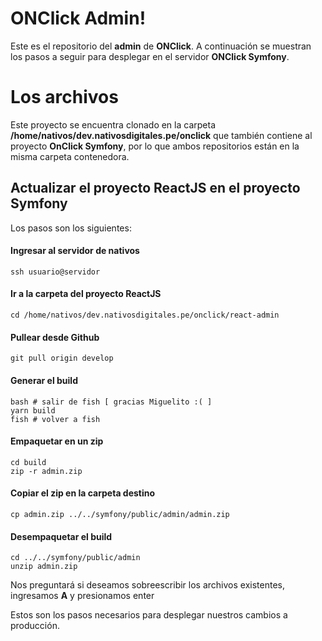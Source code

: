# ONClick Admin!

Este es el repositorio del  **admin** de **ONClick**. A continuación se muestran los pasos a seguir para desplegar en el servidor **ONClick Symfony**.


# Los archivos

Este proyecto se encuentra clonado en la carpeta **/home/nativos/dev.nativosdigitales.pe/onclick** que también contiene al proyecto **OnClick Symfony**, por lo que ambos repositorios están en la misma carpeta contenedora.

## Actualizar el proyecto ReactJS en el proyecto Symfony

Los pasos son los siguientes:

#### Ingresar al servidor de nativos

    ssh usuario@servidor

#### Ir a la carpeta del proyecto ReactJS

    cd /home/nativos/dev.nativosdigitales.pe/onclick/react-admin

#### Pullear desde Github

    git pull origin develop

#### Generar el build

    bash # salir de fish [ gracias Miguelito :( ]
    yarn build
    fish # volver a fish

#### Empaquetar en un zip

    cd build
    zip -r admin.zip

#### Copiar el zip en la carpeta destino

    cp admin.zip ../../symfony/public/admin/admin.zip

#### Desempaquetar el build

    cd ../../symfony/public/admin
    unzip admin.zip

Nos preguntará si deseamos sobreescribir los archivos existentes, ingresamos **A** y presionamos enter

Estos son los pasos necesarios para desplegar nuestros cambios a producción.
